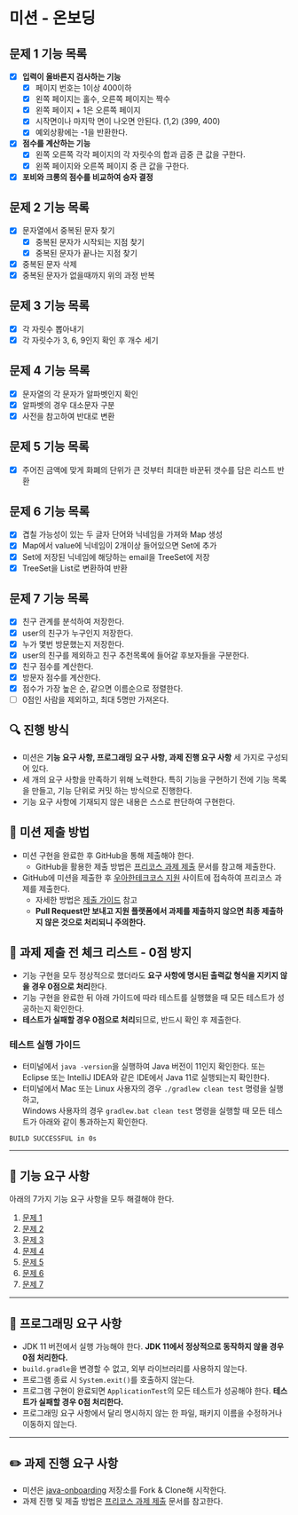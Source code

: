 # 미션 - 온보딩

## 문제 1 기능 목록
- [x] **입력이 올바른지 검사하는 기능**
  - [x] 페이지 번호는 1이상 400이하
  - [x] 왼쪽 페이지는 홀수, 오른쪽 페이지는 짝수
  - [x] 왼쪽 페이지 + 1은 오른쪽 페이지
  - [x] 시작면이나 마지막 면이 나오면 안된다. (1,2) (399, 400)
  - [x] 예외상황에는 -1을 반환한다.
- [x] **점수를 계산하는 기능**
  - [x] 왼쪽 오른쪽 각각 페이지의 각 자릿수의 합과 곱중 큰 값을 구한다.
  - [x] 왼쪽 페이지와 오른쪽 페이지 중 큰 값을 구한다.
- [x] **포비와 크롱의 점수를 비교하여 승자 결정**

## 문제 2 기능 목록
- [x] 문자열에서 중복된 문자 찾기
  - [x] 중복된 문자가 시작되는 지점 찾기
  - [x] 중복된 문자가 끝나는 지점 찾기
- [x] 중복된 문자 삭제
- [x] 중복된 문자가 없을때까지 위의 과정 반복

## 문제 3 기능 목록
- [x] 각 자릿수 뽑아내기
- [x] 각 자릿수가 3, 6, 9인지 확인 후 개수 세기

## 문제 4 기능 목록
- [x] 문자열의 각 문자가 알파벳인지 확인
- [x] 알파벳의 경우 대소문자 구분
- [x] 사전을 참고하여 반대로 변환

## 문제 5 기능 목록
- [x] 주어진 금액에 맞게 화폐의 단위가 큰 것부터 최대한 바꾼뒤 갯수를 담은 리스트 반환

## 문제 6 기능 목록
- [x] 겹칠 가능성이 있는 두 글자 단어와 닉네임을 가져와 Map 생성
- [x] Map에서 value에 닉네임이 2개이상 들어있으면 Set에 추가
- [x] Set에 저장된 닉네임에 해당하는 email을 TreeSet에 저장
- [x] TreeSet을 List로 변환하여 반환

## 문제 7 기능 목록
- [x] 친구 관계를 분석하여 저장한다.
- [x] user의 친구가 누구인지 저장한다.
- [x] 누가 몇번 방문했는지 저장한다.
- [x] user의 친구를 제외하고 친구 추천목록에 들어갈 후보자들을 구분한다.
- [x] 친구 점수를 계산한다.
- [x] 방문자 점수를 계산한다.
- [x] 점수가 가장 높은 순, 같으면 이름순으로 정렬한다.
- [ ] 0점인 사람을 제외하고, 최대 5명만 가져온다.

## 🔍 진행 방식

- 미션은 **기능 요구 사항, 프로그래밍 요구 사항, 과제 진행 요구 사항** 세 가지로 구성되어 있다.
- 세 개의 요구 사항을 만족하기 위해 노력한다. 특히 기능을 구현하기 전에 기능 목록을 만들고, 기능 단위로 커밋 하는 방식으로 진행한다.
- 기능 요구 사항에 기재되지 않은 내용은 스스로 판단하여 구현한다.

## 📮 미션 제출 방법

- 미션 구현을 완료한 후 GitHub을 통해 제출해야 한다.
    - GitHub을 활용한 제출 방법은 [프리코스 과제 제출](https://github.com/woowacourse/woowacourse-docs/tree/master/precourse) 문서를 참고해
      제출한다.
- GitHub에 미션을 제출한 후 [우아한테크코스 지원](https://apply.techcourse.co.kr) 사이트에 접속하여 프리코스 과제를 제출한다.
    - 자세한 방법은 [제출 가이드](https://github.com/woowacourse/woowacourse-docs/tree/master/precourse#제출-가이드) 참고
    - **Pull Request만 보내고 지원 플랫폼에서 과제를 제출하지 않으면 최종 제출하지 않은 것으로 처리되니 주의한다.**

## 🚨 과제 제출 전 체크 리스트 - 0점 방지

- 기능 구현을 모두 정상적으로 했더라도 **요구 사항에 명시된 출력값 형식을 지키지 않을 경우 0점으로 처리**한다.
- 기능 구현을 완료한 뒤 아래 가이드에 따라 테스트를 실행했을 때 모든 테스트가 성공하는지 확인한다.
- **테스트가 실패할 경우 0점으로 처리**되므로, 반드시 확인 후 제출한다.

### 테스트 실행 가이드

- 터미널에서 `java -version`을 실행하여 Java 버전이 11인지 확인한다. 또는 Eclipse 또는 IntelliJ IDEA와 같은 IDE에서 Java 11로 실행되는지 확인한다.
- 터미널에서 Mac 또는 Linux 사용자의 경우 `./gradlew clean test` 명령을 실행하고,   
  Windows 사용자의 경우  `gradlew.bat clean test` 명령을 실행할 때 모든 테스트가 아래와 같이 통과하는지 확인한다.

```
BUILD SUCCESSFUL in 0s
```

---

## 🚀 기능 요구 사항
아래의 7가지 기능 요구 사항을 모두 해결해야 한다.

1. [문제 1](./docs/PROBLEM1.md)
2. [문제 2](./docs/PROBLEM2.md)
3. [문제 3](./docs/PROBLEM3.md)
4. [문제 4](./docs/PROBLEM4.md)
5. [문제 5](./docs/PROBLEM5.md)
6. [문제 6](./docs/PROBLEM6.md)
7. [문제 7](./docs/PROBLEM7.md)

---

## 🎯 프로그래밍 요구 사항

- JDK 11 버전에서 실행 가능해야 한다. **JDK 11에서 정상적으로 동작하지 않을 경우 0점 처리한다.**
- `build.gradle`을 변경할 수 없고, 외부 라이브러리를 사용하지 않는다.
- 프로그램 종료 시 `System.exit()`를 호출하지 않는다.
- 프로그램 구현이 완료되면 `ApplicationTest`의 모든 테스트가 성공해야 한다. **테스트가 실패할 경우 0점 처리한다.**
- 프로그래밍 요구 사항에서 달리 명시하지 않는 한 파일, 패키지 이름을 수정하거나 이동하지 않는다.

---

## ✏️ 과제 진행 요구 사항

- 미션은 [java-onboarding](https://github.com/woowacourse-precourse/java-onboarding) 저장소를 Fork & Clone해 시작한다.
- 과제 진행 및 제출 방법은 [프리코스 과제 제출](https://github.com/woowacourse/woowacourse-docs/tree/master/precourse) 문서를 참고한다.
